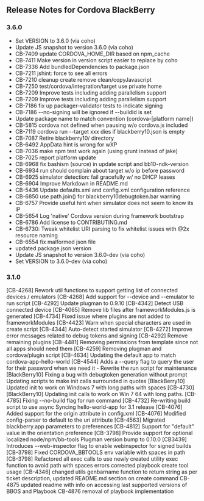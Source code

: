 <!--
#
# Licensed to the Apache Software Foundation (ASF) under one
# or more contributor license agreements.  See the NOTICE file
# distributed with this work for additional information
# regarding copyright ownership.  The ASF licenses this file
# to you under the Apache License, Version 2.0 (the
# "License"); you may not use this file except in compliance
# with the License.  You may obtain a copy of the License at
#
# http://www.apache.org/licenses/LICENSE-2.0
#
# Unless required by applicable law or agreed to in writing,
# software distributed under the License is distributed on an
# "AS IS" BASIS, WITHOUT WARRANTIES OR CONDITIONS OF ANY
#  KIND, either express or implied.  See the License for the
# specific language governing permissions and limitations
# under the License.
#
-->
## Release Notes for Cordova BlackBerry ##

### 3.6.0 ###

* Set VERSION to 3.6.0 (via coho)
* Update JS snapshot to version 3.6.0 (via coho)
* CB-7409 update CORDOVA_HOME_DIR based on npm_cache
* CB-7411 Make version in version script easier to replace by coho
* CB-7336 Add bundledDependencies to package.json
* CB-7211 jshint: force to see all errors
* CB-7210 cleanup create remove clean/copyJavascript
* CB-7250 test/cordova/integration/target use private home
* CB-7209 Improve tests including adding parallelism support
* CB-7209 Improve tests including adding parallelism support
* CB-7186 fix up packager-validator tests to indicate signing
* CB-7186 --no-signing will be ignored if --buildId is set
* Update package name to match convention (cordova-[platform name])
* CB-5815 cordova not defined when pausing w/o cordova.js included
* CB-7119 cordova run --target xxx dies if blackberry10.json is empty
* CB-7087 Retire blackberry10/ directory
* CB-6492 AppData hint is wrong for wXP
* CB-7036 make npm test work again (using grunt instead of jake)
* CB-7025 report platform update
* CB-6968 fix bashism (source) in update script and bb10-ndk-version
* CB-6934 run should complain about target w/o ip before password
* CB-6925 simulator detection: fail gracefully w/ no DHCP leases
* CB-6904 Improve Markdown in README.md
* CB-5436 Update defaults.xml and config.xml configuration reference
* CB-6850 use path.join() for blackberry10debugtoken.bar warning
* CB-6757 Provide useful hint when simulator does not seem to know its IP
* CB-5654 Log 'native' Cordova version during framework bootstrap
* CB-6786 Add license to CONTRIBUTING.md
* CB-6730: Tweak whitelist URI parsing to fix whitelist issues with @2x resource naming
* CB-6554 fix malformed json file
* updated package.json version
* Update JS snapshot to version 3.6.0-dev (via coho)
* Set VERSION to 3.6.0-dev (via coho)

### 3.1.0 ###

[CB-4268] Rework util functions to support getting list of connected devices / emulators
[CB-4268] Add support for --device and --emulator to run script
[CB-4292] Update plugman to 0.9.10
[CB-4342] Detect USB connected device
[CB-4065] Remove lib files after frameworkModules.js is generated
[CB-4734] Fixed issue where plugins are not added to frameworkModules
[CB-4423] Warn when special characters are used in create script
[CB-4344] Auto-detect started simulator
[CB-4272] Improve error messages related to debug tokens and signing
[CB-4292] Remove remaining plugins
[CB-4481] Removing permissions from template since not all apps should need them
[CB-4259] Removing plugman and cordova/plugin script
[CB-4634] Updating the default app to match cordova-app-hello-world
[CB-4544] Adds a --query flag to query the user for their password when we need it      - Rewrite the run script for maintenance
[BlackBerry10] Fixing a bug with debugtoken generation without prompt
Updating scripts to make init calls surrounded in quotes
[BlackBerry10] Updated init to work on Windows 7 with long paths         with spaces
[CB-4730] [BlackBerry10] Updating init calls to work on Win 7 64         with long paths.
[CB-4785] Fixing --no-build flag for run command
[CB-4732] Re-writing build script to use async
Syncing hello-world-app for 3.1 release
[CB-4076] Added support for the origin attribute in config.xml
[CB-4076] Modified config-parser to default to the uri attribute
[CB-4563] Migrated blackberry.app parameters to preferences
[CB-4812] Support for "default" value in the orientation preference
[CB-3798] Provide support for optional localized node/npm/bb-tools
Plugman version bump to 0.10.0
[CB3439] Introduces --web-inspector flag to enable webinspector for signed builds
[CB-3798] Fixed CORDOVA_BBTOOLS env variable with spaces in path
[CB-3798] Refactored all exec calls to use newly created utility exec function to avoid path with spaces errors
corrected playbook create tool usage
[CB-4346] changed utils genbarname function to return string as per ticket description, updated README.md section on create command
CB-4875 updated readme with info on accessing last supported versions of BBOS and Playbook
CB-4876 removal of playbook implementation

